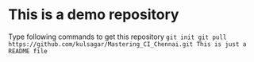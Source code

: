 # This is a demo repository

Type following commands to get this repository
`
git init
git pull https://github.com/kulsagar/Mastering_CI_Chennai.git
This is just a README file
`

